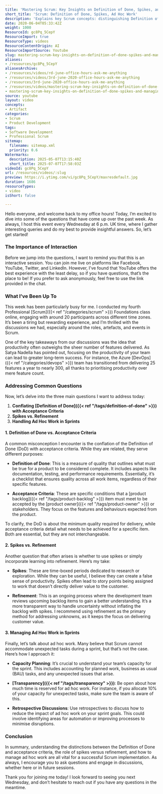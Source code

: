 ```yaml
---
title: 'Mastering Scrum: Key Insights on Definition of Done, Spikes, and Managing Ad Hoc Work'
short_title: 'Scrum: Definition of Done, Spikes, Ad Hoc Work'
description: 'Explains key Scrum concepts: distinguishing Definition of Done from acceptance criteria, using spikes vs. refinement, and strategies for managing ad hoc work in sprints.'
date: 2020-06-04T05:33:42Z
weight: 1000
ResourceId: gc8Pq_5CepY
ResourceImport: true
ResourceType: videos
ResourceContentOrigin: AI
ResourceImportSource: Youtube
slug: mastering-scrum-key-insights-on-definition-of-done-spikes-and-managing-ad-hoc-work
aliases:
- /resources/gc8Pq_5CepY
aliasesArchive:
- /resources/videos/rd-june-office-hours-ask-me-anything
- /resources/videos/3rd-june-2020-office-hours-ask-me-anything
- /resources/3rd-june-2020-office-hours-ask-me-anything
- /resources/videos/mastering-scrum-key-insights-on-definition-of-done-spikes-and-managing-ad-hoc-work
- mastering-scrum-key-insights-on-definition-of-done-spikes-and-managing-ad-hoc-work
source: youtube
layout: video
concepts:
- Artifact
categories:
- Scrum
- Product Development
tags:
- Software Development
- Professional Scrum
sitemap:
  filename: sitemap.xml
  priority: 0.6
Watermarks:
  description: 2025-05-07T13:15:40Z
  short_title: 2025-07-07T17:58:03Z
videoId: gc8Pq_5CepY
url: /resources/videos/:slug
preview: https://i.ytimg.com/vi/gc8Pq_5CepY/maxresdefault.jpg
duration: 1686
resourceTypes:
- video
isShort: false

---
```

Hello everyone, and welcome back to my office hours! Today, I’m excited to dive into some of the questions that have come up over the past week. As always, I host this event every Wednesday at 6 p.m. UK time, where I gather interesting queries and do my best to provide insightful answers. So, let’s get started!

### The Importance of Interaction

Before we jump into the questions, I want to remind you that this is an interactive session. You can join me live on platforms like Facebook, YouTube, Twitter, and LinkedIn. However, I’ve found that YouTube offers the best experience with the least delay, so if you have questions, that’s the place to be! If you prefer to ask anonymously, feel free to use the link provided in the chat.

### What I’ve Been Up To

This week has been particularly busy for me. I conducted my fourth Professional [Scrum]({{< ref "/categories/scrum" >}}) Foundations class online, engaging with around 20 participants across different time zones. It’s been a tiring but rewarding experience, and I’m thrilled with the discussions we had, especially around the roles, artefacts, and events in Scrum.

One of the key takeaways from our discussions was the idea that productivity often outweighs the sheer number of features delivered. As Satya Nadella has pointed out, focusing on the productivity of your team can lead to greater long-term success. For instance, the Azure [DevOps]({{< ref "/categories/devops" >}}) team has transitioned from delivering 25 features a year to nearly 300, all thanks to prioritising productivity over mere feature count.

### Addressing Common Questions

Now, let’s delve into the three main questions I want to address today:

1. **Conflating [Definition of Done]({{< ref "/tags/definition-of-done" >}}) with Acceptance Criteria**
2. **Spikes vs. Refinement**
3. **Handling Ad Hoc Work in Sprints**

#### 1. Definition of Done vs. Acceptance Criteria

A common misconception I encounter is the conflation of the Definition of Done (DoD) with acceptance criteria. While they are related, they serve different purposes:

- **Definition of Done**: This is a measure of quality that outlines what must be true for a product to be considered complete. It includes aspects like documentation, testing, and performance requirements. Essentially, it’s a checklist that ensures quality across all work items, regardless of their specific features.

- **Acceptance Criteria**: These are specific conditions that a [product backlog]({{< ref "/tags/product-backlog" >}}) item must meet to be accepted by the [product owner]({{< ref "/tags/product-owner" >}}) or stakeholders. They focus on the features and behaviours expected from the product.

To clarify, the DoD is about the minimum quality required for delivery, while acceptance criteria detail what needs to be achieved for a specific item. Both are essential, but they are not interchangeable.

#### 2. Spikes vs. Refinement

Another question that often arises is whether to use spikes or simply incorporate learning into refinement. Here’s my take:

- **Spikes**: These are time-boxed periods dedicated to research or exploration. While they can be useful, I believe they can create a false sense of productivity. Spikes often lead to story points being assigned to work that doesn’t directly deliver value to the customer.

- **Refinement**: This is an ongoing process where the development team reviews upcoming backlog items to gain a better understanding. It’s a more transparent way to handle uncertainty without inflating the backlog with spikes. I recommend using refinement as the primary method for addressing unknowns, as it keeps the focus on delivering customer value.

#### 3. Managing Ad Hoc Work in Sprints

Finally, let’s talk about ad hoc work. Many believe that Scrum cannot accommodate unexpected tasks during a sprint, but that’s not the case. Here’s how I approach it:

- **Capacity Planning**: It’s crucial to understand your team’s capacity for the sprint. This includes accounting for planned work, business as usual (BAU) tasks, and any unexpected issues that arise. 

- **[Transparency]({{< ref "/tags/transparency" >}})**: Be open about how much time is reserved for ad hoc work. For instance, if you allocate 10% of your capacity for unexpected tasks, make sure the team is aware of this. 

- **Retrospective Discussions**: Use retrospectives to discuss how to reduce the impact of ad hoc work on your sprint goals. This could involve identifying areas for automation or improving processes to minimise disruptions.

### Conclusion

In summary, understanding the distinctions between the Definition of Done and acceptance criteria, the role of spikes versus refinement, and how to manage ad hoc work are all vital for a successful Scrum implementation. As always, I encourage you to ask questions and engage in discussions, whether here or in future sessions.

Thank you for joining me today! I look forward to seeing you next Wednesday, and don’t hesitate to reach out if you have any questions in the meantime.
